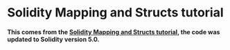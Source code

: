 # Solidity Mapping and Structs tutorial
#### This comes from the [Solidity Mapping and Structs tutorial](https://coursetro.com/posts/code/102/Solidity-Mappings-&-Structs-Tutorial), the code was updated to Solidity version 5.0.

